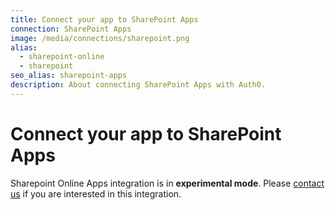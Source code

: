 ```yaml
---
title: Connect your app to SharePoint Apps
connection: SharePoint Apps
image: /media/connections/sharepoint.png
alias:
  - sharepoint-online
  - sharepoint
seo_alias: sharepoint-apps
description: About connecting SharePoint Apps with Auth0.
---
```


# Connect your app to SharePoint Apps

Sharepoint Online Apps integration is in __experimental mode__. Please [contact us](${env.DOMAIN_URL_SUPPORT}) if you are interested in this integration.
